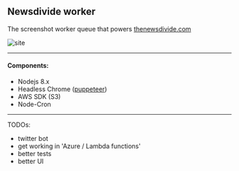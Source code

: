 ## Newsdivide worker

The screenshot worker queue that powers [thenewsdivide.com](https://thenewsdivide.com/)

![site](https://thenewsdivide.com/day/2017-08-19/newsdivide.jpg)

----

#### Components:
- Nodejs 8.x
- Headless Chrome ([puppeteer](https://github.com/GoogleChrome/puppeteer))
- AWS SDK (S3)
- Node-Cron
----

TODOs:
- twitter bot
- get working in 'Azure / Lambda functions'
- better tests
- better UI
